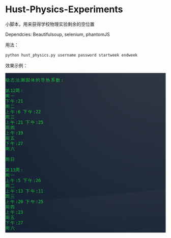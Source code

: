 # Hust-Physics-Experiments

小脚本，用来获得学校物理实验剩余的空位置

Dependcies: Beautifulsoup, selenium, phantomJS

用法：

```python
python hust_physics.py username password startweek endweek
```

效果示例：

![](/picture.png)